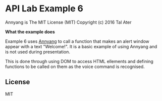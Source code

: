 
# API Lab Example 6

Annyang is The MIT License (MIT)
Copyright (c) 2016 Tal Ater

**What the example does**

Example 6 uses [Annyang] to call a function that makes an alert window appear with a text "Welcome!". It is a basic example of using Annyang and is not used during presentation.

This is done through using DOM to access HTML ellements and defining functions to be called on them as the voice command is recognised.
  


License
----

MIT

   [Annyang]: <https://www.talater.com/annyang/m>
